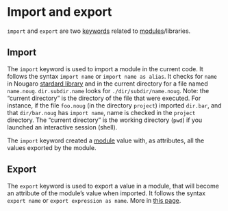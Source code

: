 # Import and export

`import` and `export` are two [keywords](04identifiers_and_keywords.md#keywords) related to [modules](06values.md#modules)/libraries.

## Import
The `import` keyword is used to import a module in the current code. It follows the syntax `import name` or `import name as alias`. It checks for `name` in Nougaro [stardard library](../stdlib/modules/index.md) and in the current directory for a file named `name.noug`. `dir.subdir.name` looks for `./dir/subdir/name.noug`. Note: the “current directory” is the directory of the file that were executed. For instance, if the file `foo.noug` (in the directory `project`) imported `dir.bar`, and that `dir/bar.noug` has `import name`, name is checked in the `project` directory. The “current directory” is the working directory (`pwd`) if you launched an interactive session (shell).

The `import` keyword created a [module](06values.md#modules) value with, as attributes, all the values exported by the module.

## Export
The `export` keyword is used to export a value in a module, that will become an attribute of the module’s value when imported.
It follows the syntax `export name` or `export expression as name`.
More in [this page](../Expanding/Write-libs.md).
